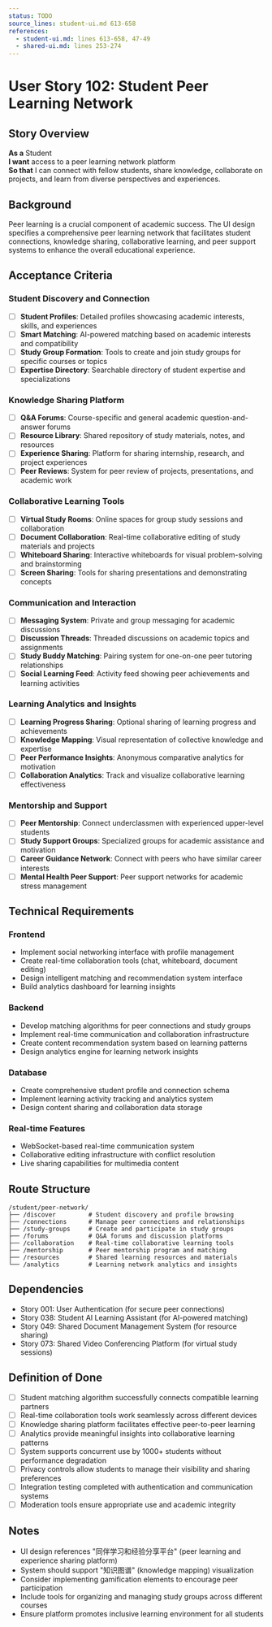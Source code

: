 ```yaml
---
status: TODO
source_lines: student-ui.md 613-658
references:
  - student-ui.md: lines 613-658, 47-49
  - shared-ui.md: lines 253-274
---
```


# User Story 102: Student Peer Learning Network

## Story Overview

**As a** Student  
**I want** access to a peer learning network platform  
**So that** I can connect with fellow students, share knowledge, collaborate on projects, and learn from diverse perspectives and experiences.

## Background

Peer learning is a crucial component of academic success. The UI design specifies a comprehensive peer learning network that facilitates student connections, knowledge sharing, collaborative learning, and peer support systems to enhance the overall educational experience.

## Acceptance Criteria

### Student Discovery and Connection
- [ ] **Student Profiles**: Detailed profiles showcasing academic interests, skills, and experiences
- [ ] **Smart Matching**: AI-powered matching based on academic interests and compatibility
- [ ] **Study Group Formation**: Tools to create and join study groups for specific courses or topics
- [ ] **Expertise Directory**: Searchable directory of student expertise and specializations

### Knowledge Sharing Platform
- [ ] **Q&A Forums**: Course-specific and general academic question-and-answer forums
- [ ] **Resource Library**: Shared repository of study materials, notes, and resources
- [ ] **Experience Sharing**: Platform for sharing internship, research, and project experiences
- [ ] **Peer Reviews**: System for peer review of projects, presentations, and academic work

### Collaborative Learning Tools
- [ ] **Virtual Study Rooms**: Online spaces for group study sessions and collaboration
- [ ] **Document Collaboration**: Real-time collaborative editing of study materials and projects
- [ ] **Whiteboard Sharing**: Interactive whiteboards for visual problem-solving and brainstorming
- [ ] **Screen Sharing**: Tools for sharing presentations and demonstrating concepts

### Communication and Interaction
- [ ] **Messaging System**: Private and group messaging for academic discussions
- [ ] **Discussion Threads**: Threaded discussions on academic topics and assignments
- [ ] **Study Buddy Matching**: Pairing system for one-on-one peer tutoring relationships
- [ ] **Social Learning Feed**: Activity feed showing peer achievements and learning activities

### Learning Analytics and Insights
- [ ] **Learning Progress Sharing**: Optional sharing of learning progress and achievements
- [ ] **Knowledge Mapping**: Visual representation of collective knowledge and expertise
- [ ] **Peer Performance Insights**: Anonymous comparative analytics for motivation
- [ ] **Collaboration Analytics**: Track and visualize collaborative learning effectiveness

### Mentorship and Support
- [ ] **Peer Mentorship**: Connect underclassmen with experienced upper-level students
- [ ] **Study Support Groups**: Specialized groups for academic assistance and motivation
- [ ] **Career Guidance Network**: Connect with peers who have similar career interests
- [ ] **Mental Health Peer Support**: Peer support networks for academic stress management

## Technical Requirements

### Frontend
- Implement social networking interface with profile management
- Create real-time collaboration tools (chat, whiteboard, document editing)
- Design intelligent matching and recommendation system interface
- Build analytics dashboard for learning insights

### Backend
- Develop matching algorithms for peer connections and study groups
- Implement real-time communication and collaboration infrastructure
- Create content recommendation system based on learning patterns
- Design analytics engine for learning network insights

### Database
- Create comprehensive student profile and connection schema
- Implement learning activity tracking and analytics system
- Design content sharing and collaboration data storage

### Real-time Features
- WebSocket-based real-time communication system
- Collaborative editing infrastructure with conflict resolution
- Live sharing capabilities for multimedia content

## Route Structure
```
/student/peer-network/
├── /discover         # Student discovery and profile browsing
├── /connections      # Manage peer connections and relationships
├── /study-groups     # Create and participate in study groups
├── /forums           # Q&A forums and discussion platforms
├── /collaboration    # Real-time collaborative learning tools
├── /mentorship       # Peer mentorship program and matching
├── /resources        # Shared learning resources and materials
└── /analytics        # Learning network analytics and insights
```

## Dependencies
- Story 001: User Authentication (for secure peer connections)
- Story 038: Student AI Learning Assistant (for AI-powered matching)
- Story 049: Shared Document Management System (for resource sharing)
- Story 073: Shared Video Conferencing Platform (for virtual study sessions)

## Definition of Done
- [ ] Student matching algorithm successfully connects compatible learning partners
- [ ] Real-time collaboration tools work seamlessly across different devices
- [ ] Knowledge sharing platform facilitates effective peer-to-peer learning
- [ ] Analytics provide meaningful insights into collaborative learning patterns
- [ ] System supports concurrent use by 1000+ students without performance degradation
- [ ] Privacy controls allow students to manage their visibility and sharing preferences
- [ ] Integration testing completed with authentication and communication systems
- [ ] Moderation tools ensure appropriate use and academic integrity

## Notes
- UI design references "同伴学习和经验分享平台" (peer learning and experience sharing platform)
- System should support "知识图谱" (knowledge mapping) visualization
- Consider implementing gamification elements to encourage peer participation
- Include tools for organizing and managing study groups across different courses
- Ensure platform promotes inclusive learning environment for all students